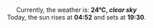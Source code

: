 <p  align="center"><br/>Currently, the weather is: <b> 24°C, <i>clear sky</i></b></br>Today, the sun rises at <b>04:52</b> and sets at <b>19:30</b>.</p>